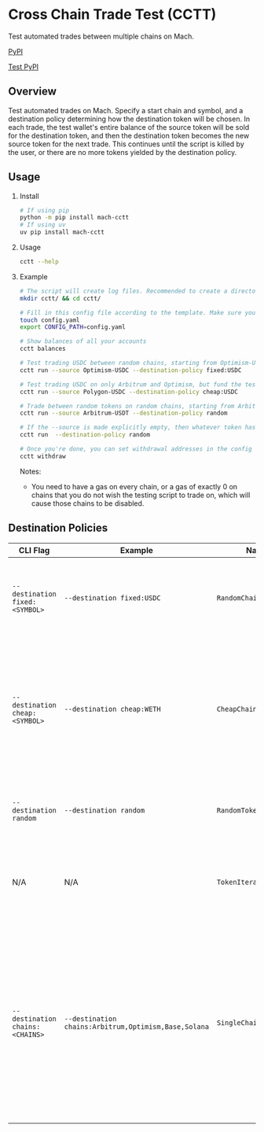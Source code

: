 # Cross Chain Trade Test (CCTT)

Test automated trades between multiple chains on Mach.

[PyPI](https://pypi.org/project/mach-cctt/)

[Test PyPI](https://test.pypi.org/project/mach-cctt/)

## Overview

Test automated trades on Mach. Specify a start chain and symbol, and a destination policy determining how the destination token will be chosen. In each trade, the test wallet's entire balance of the source token will be sold for the destination token, and then the destination token becomes the new source token for the next trade. This continues until the script is killed by the user, or there are no more tokens yielded by the destination policy.

## Usage

1. Install

    ```bash
    # If using pip
    python -m pip install mach-cctt
    # If using uv
    uv pip install mach-cctt
    ```

1. Usage

    ```bash
    cctt --help
    ```

1. Example

    ```bash
    # The script will create log files. Recommended to create a directory for it.
    mkdir cctt/ && cd cctt/

    # Fill in this config file according to the template. Make sure you fill in the accounts section with your private keys.
    touch config.yaml
    export CONFIG_PATH=config.yaml

    # Show balances of all your accounts
    cctt balances

    # Test trading USDC between random chains, starting from Optimism-USDC
    cctt run --source Optimism-USDC --destination-policy fixed:USDC

    # Test trading USDC on only Arbitrum and Optimism, but fund the test by selling your Polygon-USDC balance
    cctt run --source Polygon-USDC --destination-policy cheap:USDC

    # Trade between random tokens on random chains, starting from Arbitrum-USDT
    cctt run --source Arbitrum-USDT --destination-policy random
    
    # If the --source is made explicitly empty, then whatever token has the highest value balance in your accounts is automatically chosen as the source
    cctt run  --destination-policy random

    # Once you're done, you can set withdrawal addresses in the config file and withdraw the funds from the test accounts into the withdraw addresses. Note that gas is not withdrawn.
    cctt withdraw
    ```

    Notes:

    - You need to have a gas on every chain, or a gas of exactly 0 on chains that you do not wish the testing script to trade on, which will cause those chains to be disabled.

## Destination Policies

| **CLI Flag**                    | **Example**                                          | **Name in Code**                | **Description**                                                                                                                                                                            |
|---------------------------------|------------------------------------------------------|---------------------------------|--------------------------------------------------------------------------------------------------------------------------------------------------------------------------------------------|
| `--destination fixed:<SYMBOL>`  | `--destination fixed:USDC`                           | `RandomChainFixedSymbolPolicy`  | Trade the token with symbol `<SYMBOL>` on random chains in a random order                                                                                                                  |
| `--destination cheap:<SYMBOL>`  | `--destination cheap:WETH`                           | `CheapChainFixedSymbolPolicy`   | Trade the token with symbol `<SYMBOL>` on only chains with "cheap" gas. Currently hardcoded to only Arbitrum and Optimism.                                                                            |
| `--destination random`          | `--destination random`                               | `RandomTokenPolicy` | Trade completely random tokens in a random order                                                                                                                                           |
| N/A                             | N/A                                                  | `TokenIteratorPolicy`           | Takes a sequence of tokens and trades exactly those tokens in that order                                                                                                                   |
| `--destination chains:<CHAINS>` | `--destination chains:Arbitrum,Optimism,Base,Solana` | `SingleChainPolicy`             | Trades all tokens in the given list of chains `<CHAINS>`. Trades all tokens on one chain in a random order, and trades between chains in a random order. Used to test single-chain trades. |
